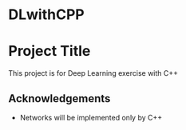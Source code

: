 # DLwithCPP


# Project Title

This project is for Deep Learning exercise with C++

## Acknowledgements

 - Networks will be implemented only by C++

